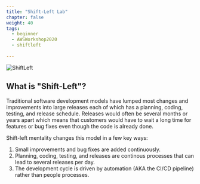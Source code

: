 ```yaml
---
title: "Shift-Left Lab"
chapter: false
weight: 40
tags:
  - beginner
  - AWSWorkshop2020
  - shiftleft
  
---
```

![ShiftLeft](/images/mfe/shiftleft.png?classes=border,shadow)

## What is "Shift-Left"?

Traditional software development models have lumped most changes and improvements into large releases each of which has a planning, coding, testing, and release schedule.  Releases would often be several months or years apart which means that customers would have to wait a long time for features or bug fixes even though the code is already done.

Shift-left mentality changes this model in a few key ways:

1.  Small improvements and bug fixes are added continuously.
2.  Planning, coding, testing, and releases are continous processes that can lead to several releases per day.
3.  The development cycle is driven by automation (AKA the CI/CD pipeline) rather than people processes.





 
